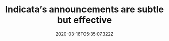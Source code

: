 ﻿---
title: "Indicata’s announcements are subtle but effective"
description: "Indicata uses tooltips and announcement modals to let their users know about their newest feature and their newest report. For the prior, they make use of a hotspot that opens a tooltip with a video in it, and for the latter they prompt an announcement modal on the right side of the screen."
popupImage: "/assets/onboardings/indicata-announcements-1.gif"
popupImageAlt: Indicata announcments 1 
popupImage2: "/assets/onboardings/indicata-announcements-2.png"
popupImage2Alt: Indicata announcments 2
date: "2020-03-16T05:35:07.322Z"
category: 2
product: 1
bullets:
    - title: "✅ <b>Good use of hotspot</b> : By opting not to go with an in-your-face approach and placing their announcements in hotspots and on-the-side modals, Indicata puts low pressure on users’<br>
                ✅ <b>Video content done right</b> : Indicata’s in-tooltip video is shorther than a minute and very explanatory. Instead of going for a number of tooltips, Indicata wisely chooses inserting a short video instead.<br>
                ✅ <b>Low-pressure</b> : New feature announcements are often done through announcement modals or in-app messages in SaaS tools. By using a hotspot instead, Indicata goes for subtlety which is almost always well appreciated by users<br>"
    
---